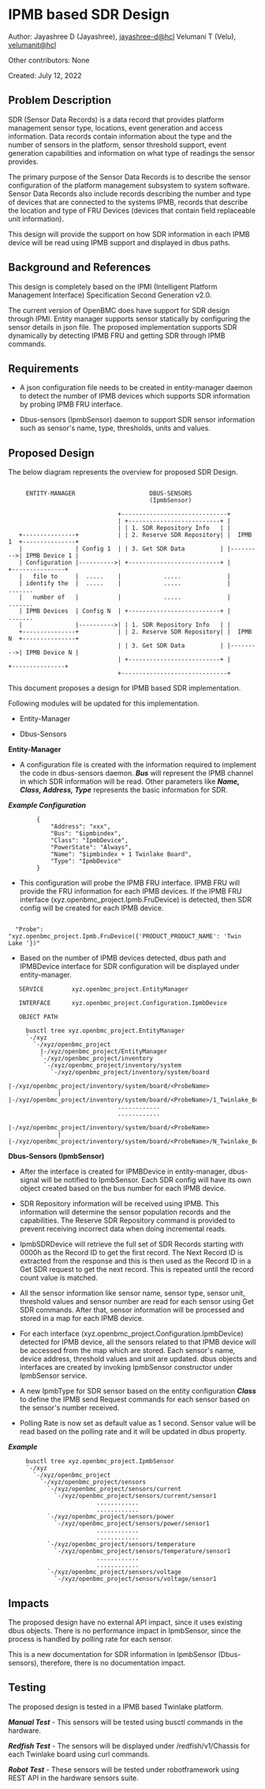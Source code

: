 # IPMB based SDR Design

Author: Jayashree D (Jayashree), [jayashree-d@hcl](mailto:jayashree-d@hcl.com)
Velumani T (Velu), [velumanit@hcl](mailto:velumanit@hcl.com)

Other contributors: None

Created: July 12, 2022

## Problem Description

SDR (Sensor Data Records) is a data record that provides platform management
sensor type, locations, event generation and access information. Data records
contain information about the type and the number of sensors in the platform,
sensor threshold support, event generation capabilities and information on what
type of readings the sensor provides.

The primary purpose of the Sensor Data Records is to describe the sensor
configuration of the platform management subsystem to system software. Sensor
Data Records also include records describing the number and type of devices that
are connected to the systems IPMB, records that describe the location and type
of FRU Devices (devices that contain field replaceable unit information).

This design will provide the support on how SDR information in each IPMB device
will be read using IPMB support and displayed in dbus paths.

## Background and References

This design is completely based on the IPMI (Intelligent Platform Management
Interface) Specification Second Generation v2.0.

The current version of OpenBMC does have support for SDR design through IPMI.
Entity manager supports sensor statically by configuring the sensor details in
json file. The proposed implementation supports SDR dynamically by detecting
IPMB FRU and getting SDR through IPMB commands.

## Requirements

- A json configuration file needs to be created in entity-manager daemon to
  detect the number of IPMB devices which supports SDR information by probing
  IPMB FRU interface.

- Dbus-sensors (IpmbSensor) daemon to support SDR sensor information such as
  sensor's name, type, thresholds, units and values.

## Proposed Design

The below diagram represents the overview for proposed SDR Design.

```

     ENTITY-MANAGER                     DBUS-SENSORS
                                        (IpmbSensor)

                               +------------------------------+
                               | +--------------------------+ |
                               | | 1. SDR Repository Info   | |
   +---------------+           | | 2. Reserve SDR Repository| |  IPMB 1  +---------------+
   |               | Config 1  | | 3. Get SDR Data          | |--------->| IPMB Device 1 |
   | Configuration |---------->| +--------------------------+ |          +---------------+
   |   file to     |  .....    |            .....             |
   | identify the  |  .....    |            .....             |              .......
   |   number of   |           |            .....             |              .......
   | IPMB Devices  | Config N  | +--------------------------+ |              .......
   |               |---------->| | 1. SDR Repository Info   | |
   +---------------+           | | 2. Reserve SDR Repository| |  IPMB N  +---------------+
                               | | 3. Get SDR Data          | |--------->| IPMB Device N |
                               | +--------------------------+ |          +---------------+
                               +------------------------------+

```

This document proposes a design for IPMB based SDR implementation.

Following modules will be updated for this implementation.

- Entity-Manager

- Dbus-Sensors

**Entity-Manager**

- A configuration file is created with the information required to implement the
  code in dbus-sensors daemon. **_Bus_** will represent the IPMB channel in
  which SDR information will be read. Other parameters like **_Name, Class,
  Address, Type_** represents the basic information for SDR.

**_Example Configuration_**

```
        {
            "Address": "xxx",
            "Bus": "$ipmbindex",
            "Class": "IpmbDevice",
            "PowerState": "Always",
            "Name": "$ipmbindex + 1 Twinlake Board",
            "Type": "IpmbDevice"
        }
```

- This configuration will probe the IPMB FRU interface. IPMB FRU will provide
  the FRU information for each IPMB devices. If the IPMB FRU interface
  (xyz.openbmc_project.Ipmb.FruDevice) is detected, then SDR config will be
  created for each IPMB device.

```

  "Probe": "xyz.openbmc_project.Ipmb.FruDevice({'PRODUCT_PRODUCT_NAME': 'Twin Lake '})"

```

- Based on the number of IPMB devices detected, dbus path and IPMBDevice
  interface for SDR configuration will be displayed under entity-manager.

```
   SERVICE        xyz.openbmc_project.EntityManager

   INTERFACE      xyz.openbmc_project.Configuration.IpmbDevice

   OBJECT PATH

     busctl tree xyz.openbmc_project.EntityManager
     `-/xyz
       `-/xyz/openbmc_project
         |-/xyz/openbmc_project/EntityManager
         `-/xyz/openbmc_project/inventory
          `-/xyz/openbmc_project/inventory/system
            `-/xyz/openbmc_project/inventory/system/board
              |-/xyz/openbmc_project/inventory/system/board/<ProbeName>
              | |-/xyz/openbmc_project/inventory/system/board/<ProbeName>/1_Twinlake_Board
                               ............
                               ............
              |-/xyz/openbmc_project/inventory/system/board/<ProbeName>
              | |-/xyz/openbmc_project/inventory/system/board/<ProbeName>/N_Twinlake_Board

```

**Dbus-Sensors (IpmbSensor)**

- After the interface is created for IPMBDevice in entity-manager, dbus-signal
  will be notified to IpmbSensor. Each SDR config will have its own object
  created based on the bus number for each IPMB device.

- SDR Repository information will be received using IPMB. This information will
  determine the sensor population records and the capabilities. The Reserve SDR
  Repository command is provided to prevent receiving incorrect data when doing
  incremental reads.

- IpmbSDRDevice will retrieve the full set of SDR Records starting with 0000h as
  the Record ID to get the first record. The Next Record ID is extracted from
  the response and this is then used as the Record ID in a Get SDR request to
  get the next record. This is repeated until the record count value is matched.

- All the sensor information like sensor name, sensor type, sensor unit,
  threshold values and sensor number are read for each sensor using Get SDR
  commands. After that, sensor information will be processed and stored in a map
  for each IPMB device.

- For each interface (xyz.openbmc_project.Configuration.IpmbDevice) detected for
  IPMB device, all the sensors related to that IPMB device will be accessed from
  the map which are stored. Each sensor's name, device address, threshold values
  and unit are updated. dbus objects and interfaces are created by invoking
  IpmbSensor constructor under IpmbSensor service.

- A new IpmbType for SDR sensor based on the entity configuration **_Class_** to
  define the IPMB send Request commands for each sensor based on the sensor's
  number received.

- Polling Rate is now set as default value as 1 second. Sensor value will be
  read based on the polling rate and it will be updated in dbus property.

**_Example_**

```
     busctl tree xyz.openbmc_project.IpmbSensor
     `-/xyz
       `-/xyz/openbmc_project
         `-/xyz/openbmc_project/sensors
           `-/xyz/openbmc_project/sensors/current
             `-/xyz/openbmc_project/sensors/current/sensor1
                         ............
                         ............
           `-/xyz/openbmc_project/sensors/power
             `-/xyz/openbmc_project/sensors/power/sensor1
                         ............
                         ............
           `-/xyz/openbmc_project/sensors/temperature
             `-/xyz/openbmc_project/sensors/temperature/sensor1
                         ............
                         ............
           `-/xyz/openbmc_project/sensors/voltage
             `-/xyz/openbmc_project/sensors/voltage/sensor1
```

## Impacts

The proposed design have no external API impact, since it uses existing dbus
objects. There is no performance impact in IpmbSensor, since the process is
handled by polling rate for each sensor.

This is a new documentation for SDR information in IpmbSensor (Dbus-sensors),
therefore, there is no documentation impact.

## Testing

The proposed design is tested in a IPMB based Twinlake platform.

**_Manual Test_** - This sensors will be tested using busctl commands in the
hardware.

**_Redfish Test_** - The sensors will be displayed under /redfish/v1/Chassis for
each Twinlake board using curl commands.

**_Robot Test_** - These sensors will be tested under robotframework using REST
API in the hardware sensors suite.
